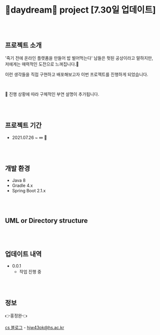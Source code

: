 # 💭daydream💭 project [7.30일 업데이트]

<br><br>  
## 프로젝트 소개

'죽기 전에 온라인 플랫폼을 만들어 밥 벌어먹는다' 
남들은 헛된 공상이라고 말하지만, 저에게는 매력적인 도전으로 느껴집니다.🤔

이런 생각들을 직접 구현하고 배포해보고자 이번 프로젝트를 진행하게 되었습니다.

<br>

🔖 진행 상황에 따라 구체적인 부연 설명이 추가됩니다. 

<br><br>  
## 프로젝트 기간
* 2021.07.26 ~ ∞ 🚩

<br><br>  
## 개발 환경

* Java 8
* Gradle 4.x
* Spring Boot 2.1.x

<br><br>  
## UML or Directory structure


<br><br>  
## 업데이트 내역

* 0.0.1
    * 작업 진행 중

<br><br>  
## 정보

👉홍정완👈

[cs 블로그](https://velog.io/@daydream) - 
hjw43ok@hs.ac.kr
